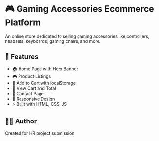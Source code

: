 # 🎮 Gaming Accessories Ecommerce Platform

An online store dedicated to selling gaming accessories like controllers, headsets, keyboards, gaming chairs, and more.

## 📌 Features

- 🏠 Home Page with Hero Banner
- 🎮 Product Listings
- 🛒 Add to Cart with localStorage
- 🧾 View Cart and Total
- 📩 Contact Page
- 📱 Responsive Design
- ⚡ Built with HTML, CSS, JS

## 🧑‍💻 Author

Created for HR project submission
